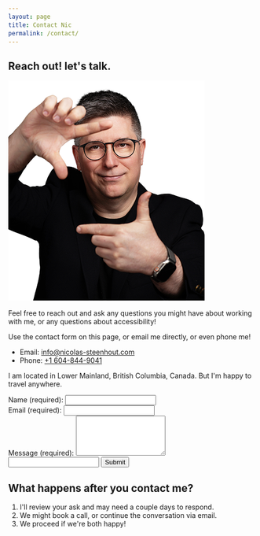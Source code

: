 ```yaml
---
layout: page
title: Contact Nic
permalink: /contact/
---
```


## Reach out! let's talk.
<div class="grid-reflow">
  <div>
		<img src="/img/nicolas-steenhout-frame.png" alt="Head and shoulder portrait of Nic Steenhout holding his hands in front of his face, forming a loose frame.">
		<p>Feel free to reach out and ask any questions you might have about working with me, or any questions about accessibility!</p>
		<p>Use the contact form on this page, or email me directly, or even phone me!</p>
		<ul>
			<li>Email: <a href="mailto:info@nicolas-steenhout.com">info@nicolas-steenhout.com</a></li>
			<li>Phone: <a href="tel:+16048449041">+1 604-844-9041</a></li>
		</ul>
      <p>I am located in Lower Mainland, British Columbia, Canada. But I'm happy to travel anywhere.</p>
	</div>
	<form class="jsForm" action="https://usebasin.com/f/e143f1ebdb1a" method="POST" novalidate>
		<div class="field">
			<label for="name">Name <span aria-hidden="true">(required)</span>:</label>
			<input class="jsFieldName" type="text" id="name" name="name" autocomplete="given-name" aria-required="true" aria-describedby="nameError" data-error-message="Name cannot be left blank.">
				<span class="field-hint">
				<span class="field-error" id="nameError" aria-live="polite">
					<!-- Error message -->
				</span>
			</span>
		</div>
		<div class="field">
			<label for="email">Email <span aria-hidden="true">(required)</span>:</label>
			<input class="jsFieldEmail" type="email" autocomplete="email" id="email" name="email" aria-required="true" aria-describedby="emailError" data-error-message="Email cannot be left blank.">
				<span class="field-hint">
				<span class="field-error" id="emailError" aria-live="polite">
					<!-- Error message -->
				</span>
			</span>
		</div>
		<div class="field">
			<label for="msg">Message <span aria-hidden="true">(required)</span>:</label>
			<textarea class="jsFieldMessage" id="msg" name="msg" rows="5" cols="20" aria-required="true" aria-describedby="messageError" data-error-message="Message cannot be left blank."></textarea>
				<span class="field-hint">
				<span class="field-error" id="messageError" aria-live="polite">
					<!-- Error message -->
				</span>
			</span>
		</div>
		<input class="a11y-hidden" id="honey" name="honey" aria-label="Bot trap. Do not fill" tabindex="-1">
		<input type="submit" value="Submit">
	</form>
</div>



## What happens after you contact me?

1. I'll review your ask and may need a couple days to respond.
2. We might book a call, or continue the conversation via email.
3. We proceed if we're both happy!

